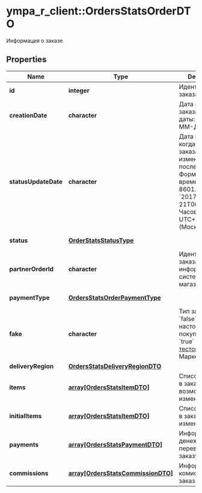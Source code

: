 # ympa_r_client::OrdersStatsOrderDTO

Информация о заказе.

## Properties
Name | Type | Description | Notes
------------ | ------------- | ------------- | -------------
**id** | **integer** | Идентификатор заказа. | [optional] 
**creationDate** | **character** | Дата создания заказа.  Формат даты: &#x60;ГГГГ-ММ-ДД&#x60;.  | [optional] 
**statusUpdateDate** | **character** | Дата и время, когда статус заказа был изменен в последний раз.  Формат даты и времени: ISO 8601. Например, &#x60;2017-11-21T00:00:00&#x60;. Часовой пояс — UTC+03:00 (Москва).  | [optional] 
**status** | [**OrderStatsStatusType**](OrderStatsStatusType.md) |  | [optional] [Enum: ] 
**partnerOrderId** | **character** | Идентификатор заказа в информационной системе магазина. | [optional] 
**paymentType** | [**OrdersStatsOrderPaymentType**](OrdersStatsOrderPaymentType.md) |  | [optional] [Enum: ] 
**fake** | **character** | Тип заказа:  * &#x60;false&#x60; — настоящий заказ покупателя.  * &#x60;true&#x60; — [тестовый](../../pushapi/concepts/sandbox.md) заказ Маркета.  | [optional] 
**deliveryRegion** | [**OrdersStatsDeliveryRegionDTO**](OrdersStatsDeliveryRegionDTO.md) |  | [optional] 
**items** | [**array[OrdersStatsItemDTO]**](OrdersStatsItemDTO.md) | Список товаров в заказе после возможных изменений. | 
**initialItems** | [**array[OrdersStatsItemDTO]**](OrdersStatsItemDTO.md) | Список товаров в заказе до изменений. | [optional] 
**payments** | [**array[OrdersStatsPaymentDTO]**](OrdersStatsPaymentDTO.md) | Информация о денежных переводах по заказу. | 
**commissions** | [**array[OrdersStatsCommissionDTO]**](OrdersStatsCommissionDTO.md) | Информация о комиссиях за заказ. | 



